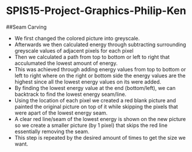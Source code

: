 # SPIS15-Project-Graphics-Philip-Ken


##Seam Carving

* We first changed the colored picture into greyscale.  
* Afterwards we then calculated energy through subtracting surrounding greyscale values of adjacent pixels for each pixel
* Then we calculated a path from top to bottom or left to right that acculumated the lowest amount of energy.
* This was achieved through adding energy values from top to bottom or left to right where on the right or bottom side        the energy values are the highest since all the lowest energy values on its were added.   
* By finding the lowest energy value at the end (bottom/left), we can backtrack to find the lowest energy seam/line.  
* Using the location of each pixel we created a red blank picture and painted the original picture on top of it while         skipping the pixels that were apart of the lowest energy seam.  
* A clear red line/seam of the lowest energy is shown on the new picture so we create a smaller picture (by 1 pixel) that      skips the red line essentially removing the seam. 
* This step is repeated by the desired amount of times to get the size we want.  

